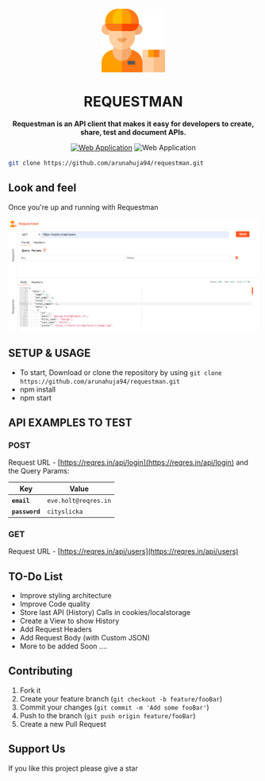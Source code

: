 <!-- Title -->

<p align="center">
    <img src="./.github-assets/requestman_logo.png" height="128">
    <h1 align="center">REQUESTMAN</h1>
</p>

<!-- Header -->

<p align="center">
  <b>Requestman is an API client that makes it easy for developers to create, share, test and document APIs.</b>
  <br />

  <p align="center">
    <!-- Web -->
    <a href="https://arunahuja94.github.io/requestman/"> <img alt="Web Application" longdesc="Requestman - Web Application" src="https://img.shields.io/badge/web-000.svg?style=flat-square&logo=GOOGLE-CHROME&labelColor=4285F4&logoColor=fff" /></a>
     <img alt="Web Application" src="https://img.shields.io/badge/Status-In%20Progress...-green" />
  </p>
  
</p>


<!-- Body -->

```sh
git clone https://github.com/arunahuja94/requestman.git
```
## Look and feel

Once you're up and running with Requestman

<p align="center">
  <img align="center" alt="Product: demo" src="./.github-assets/requestman_view.png" />
</p>

## SETUP & USAGE

- To start, Download or clone the repository by using `git clone https://github.com/arunahuja94/requestman.git`
- npm install
- npm start


## API EXAMPLES TO TEST

### POST

Request URL - [https://reqres.in/api/login](https://reqres.in/api/login) and the Query Params:

| Key             | Value                 |
| --------------- | --------------------- |
| **`email`**     | `eve.holt@reqres.in`  |
| **`password`**  | `cityslicka`          |

### GET

Request URL - [https://reqres.in/api/users](https://reqres.in/api/users)


## TO-Do List

- Improve styling architecture
- Improve Code quality
- Store last API (History) Calls in cookies/localstorage
- Create a View to show History
- Add Request Headers
- Add Request Body (with Custom JSON)
- More to be added Soon .... 


## Contributing

1. Fork it
2. Create your feature branch (`git checkout -b feature/fooBar`)
3. Commit your changes (`git commit -m 'Add some fooBar'`)
4. Push to the branch (`git push origin feature/fooBar`)
5. Create a new Pull Request


## Support Us

If you like this project please give a star


